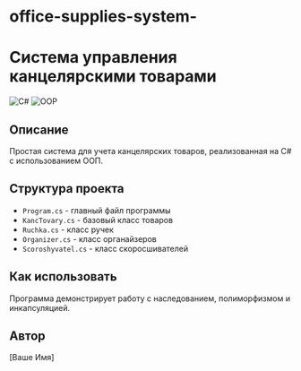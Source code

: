 # office-supplies-system-
# Система управления канцелярскими товарами

![C#](https://img.shields.io/badge/C%23-.NET-blue)
![OOP](https://img.shields.io/badge/OOP-4%20principles-green)

## Описание
Простая система для учета канцелярских товаров, реализованная на C# с использованием ООП.

## Структура проекта
- `Program.cs` - главный файл программы
- `KancTovary.cs` - базовый класс товаров
- `Ruchka.cs` - класс ручек
- `Organizer.cs` - класс органайзеров  
- `Scoroshyvatel.cs` - класс скоросшивателей

## Как использовать
Программа демонстрирует работу с наследованием, полиморфизмом и инкапсуляцией.

## Автор
[Ваше Имя]
